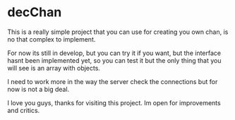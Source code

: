 # decChan

This is a really simple project that you can use for creating you own chan, is no that complex to implement.

For now its still in develop, but you can try it if you want, but the interface hasnt been implemented yet, so you can test it but the only thing that you will see is an array with objects.

I need to work more in the way the server check the connections but for now is not a big deal.

I love you guys, thanks for visiting this project.
Im open for improvements and critics.
